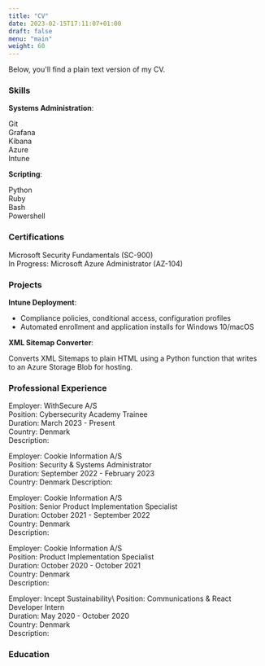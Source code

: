 ```yaml
---
title: "CV"
date: 2023-02-15T17:11:07+01:00
draft: false
menu: "main"
weight: 60
---
```

Below, you'll find a plain text version of my CV.

### Skills

**Systems Administration**:

Git\
Grafana\
Kibana\
Azure\
Intune

**Scripting**:

Python\
Ruby\
Bash\
Powershell

### Certifications

Microsoft Security Fundamentals (SC-900)\
In Progress: Microsoft Azure Administrator (AZ-104)

### Projects

**Intune Deployment**: 
- Compliance policies, conditional access, configuration profiles
- Automated enrollment and application installs for Windows 10/macOS

**XML Sitemap Converter**: 

Converts XML Sitemaps to plain HTML using a Python function that writes to an Azure Storage Blob for hosting.



### Professional Experience

Employer: WithSecure A/S\
Position: Cybersecurity Academy Trainee\
Duration: March 2023 - Present\
Country: Denmark\
Description: 

Employer: Cookie Information A/S\
Position: Security & Systems Administrator\
Duration: September 2022 - February 2023\
Country: Denmark
Description:


Employer: Cookie Information A/S\
Position: Senior Product Implementation Specialist\
Duration: October 2021 - September 2022\
Country: Denmark\
Description: 

Employer: Cookie Information A/S\
Position: Product Implementation Specialist\
Duration: October 2020 - October 2021\
Country: Denmark\
Description: 

Employer: Incept Sustainability\ 
Position: Communications & React Developer Intern\
Duration: May 2020 - October 2020\
Country: Denmark\
Description: 

### Education
